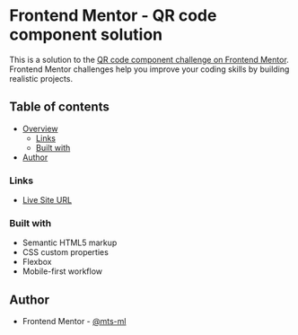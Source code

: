 # Frontend Mentor - QR code component solution

This is a solution to the [QR code component challenge on Frontend Mentor](https://www.frontendmentor.io/challenges/qr-code-component-iux_sIO_H). Frontend Mentor challenges help you improve your coding skills by building realistic projects. 


## Table of contents

- [Overview](#overview)
  - [Links](#links)
  - [Built with](#built-with)
- [Author](#author)


### Links

- [Live Site URL](https://mts-ml.github.io/development/qr-code-component-main/index.html)


### Built with

- Semantic HTML5 markup
- CSS custom properties
- Flexbox
- Mobile-first workflow

## Author

- Frontend Mentor - [@mts-ml](https://www.frontendmentor.io/profile/mts-ml)
